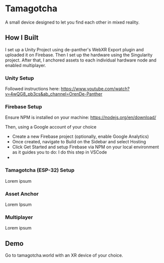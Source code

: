 # Tamagotcha
A small device designed to let you find each other in mixed reality.

## How I Built
 I set up a Unity Project using de-panther's WebXR Export plugin and uploaded it on Firebase. Then I set up the hardware using the Singularity project. After that, I anchored assets to each individual hardware node and enabled multiplayer.

 ### Unity Setup
 Followed instructions here: https://www.youtube.com/watch?v=4wQG8_pb3cs&ab_channel=OrenDe-Panther

 ### Firebase Setup
 Ensure NPM is installed on your machine: https://nodejs.org/en/download/ 

 Then, using a Google account of your choice
 - Create a new Firebase project (optionally, enable Google Analytics)
 - Once created, navigate to Build on the Sidebar and select Hosting
 - Click Get Started and setup Firebase via NPM on your local environment as it guides you to do: I do this step in VSCode
 - 

 ### Tamagotcha (ESP-32) Setup
 Lorem ipsum

 ### Asset Anchor
 Lorem Ipsum

 ### Multiplayer
 Lorem ipsum

## Demo
Go to tamagotcha.world with an XR device of your choice.
